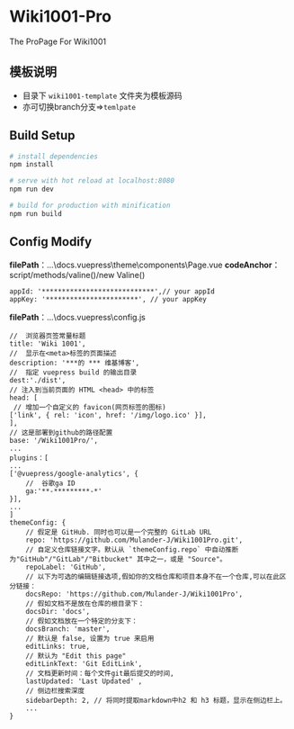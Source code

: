 # Wiki1001-Pro
The ProPage For Wiki1001

##  模板说明 ##
- 目录下 `wiki1001-template`   文件夹为模板源码
- 亦可切换branch分支=>`temlpate`

## Build Setup  ##
```bash
# install dependencies
npm install

# serve with hot reload at localhost:8080
npm run dev

# build for production with minification
npm run build
```
##  Config Modify   ##
**filePath**：...\docs\.vuepress\theme\components\Page.vue
**codeAnchor**：script/methods/valine()/new Valine()
```vue
appId: '****************************',// your appId
appKey: '***********************', // your appKey
```
**filePath**：...\docs\.vuepress\config.js
```vue
//	浏览器页签常量标题
title: 'Wiki 1001',
//	显示在<meta>标签的页面描述
description: '***的 *** 维基博客',
//  指定 vuepress build 的输出目录
dest:'./dist',
// 注入到当前页面的 HTML <head> 中的标签
head: [
 // 增加一个自定义的 favicon(网页标签的图标)
['link', { rel: 'icon', href: '/img/logo.ico' }],
],
// 这是部署到github的路径配置
base: '/Wiki1001Pro/', 
...
plugins：[
...
['@vuepress/google-analytics', {
	//  谷歌ga ID
	ga:'**-*********-*'
}],
...
]
themeConfig: {
	// 假定是 GitHub. 同时也可以是一个完整的 GitLab URL
	repo: 'https://github.com/Mulander-J/Wiki1001Pro.git',
	// 自定义仓库链接文字。默认从 `themeConfig.repo` 中自动推断为"GitHub"/"GitLab"/"Bitbucket" 其中之一，或是 "Source"。
	repoLabel: 'GitHub',
	// 以下为可选的编辑链接选项,假如你的文档仓库和项目本身不在一个仓库,可以在此区分链接：
	docsRepo: 'https://github.com/Mulander-J/Wiki1001Pro',
	// 假如文档不是放在仓库的根目录下：
	docsDir: 'docs',
	// 假如文档放在一个特定的分支下：
	docsBranch: 'master',
	// 默认是 false, 设置为 true 来启用
	editLinks: true,
	// 默认为 "Edit this page"
	editLinkText: 'Git EditLink',
	// 文档更新时间：每个文件git最后提交的时间,
	lastUpdated: 'Last Updated' ,
	// 侧边栏搜索深度
	sidebarDepth: 2, // 将同时提取markdown中h2 和 h3 标题，显示在侧边栏上。
	...
}
```


